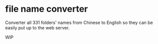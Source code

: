 # file name converter

Converter all 331 folders' names from Chinese to English so they can be easily put up to the web server.

WIP